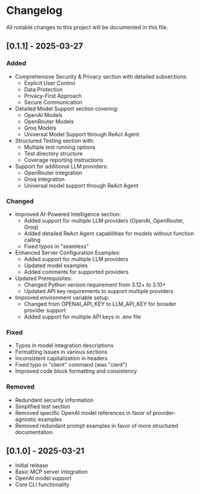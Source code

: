# Changelog

All notable changes to this project will be documented in this file.

## [0.1.1] - 2025-03-27

### Added
- Comprehensive Security & Privacy section with detailed subsections:
  - Explicit User Control
  - Data Protection
  - Privacy-First Approach
  - Secure Communication
- Detailed Model Support section covering:
  - OpenAI Models
  - OpenRouter Models
  - Groq Models
  - Universal Model Support through ReAct Agent
- Structured Testing section with:
  - Multiple test running options
  - Test directory structure
  - Coverage reporting instructions
- Support for additional LLM providers:
  - OpenRouter integration
  - Groq integration
  - Universal model support through ReAct Agent

### Changed
- Improved AI-Powered Intelligence section:
  - Added support for multiple LLM providers (OpenAI, OpenRouter, Groq)
  - Added detailed ReAct Agent capabilities for models without function calling
  - Fixed typos in "seamless"
- Enhanced Server Configuration Examples:
  - Added support for multiple LLM providers
  - Updated model examples
  - Added comments for supported providers
- Updated Prerequisites:
  - Changed Python version requirement from 3.12+ to 3.10+
  - Updated API key requirements to support multiple providers
- Improved environment variable setup:
  - Changed from OPENAI_API_KEY to LLM_API_KEY for broader provider support
  - Added support for multiple API keys in .env file

### Fixed
- Typos in model integration descriptions
- Formatting issues in various sections
- Inconsistent capitalization in headers
- Fixed typo in "client" command (was "cient")
- Improved code block formatting and consistency

### Removed
- Redundant security information
- Simplified test section
- Removed specific OpenAI model references in favor of provider-agnostic examples
- Removed redundant prompt examples in favor of more structured documentation

## [0.1.0] - 2025-03-21
- Initial release
- Basic MCP server integration
- OpenAI model support
- Core CLI functionality 